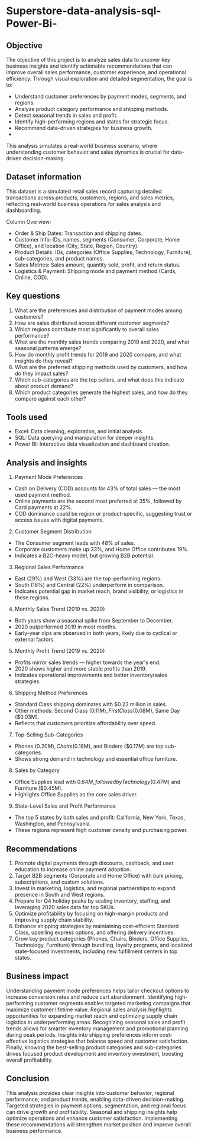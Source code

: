# Superstore-data-analysis-sql-Power-Bi-

## Objective 
The objective of this project is to analyze sales data to uncover key business insights and identify actionable recommendations that can improve overall sales performance, customer experience, and operational efficiency. Through visual exploration and detailed segmentation, the goal is to:

- Understand customer preferences by payment modes, segments, and regions.
- Analyze product category performance and shipping methods.
- Detect seasonal trends in sales and profit.
- Identify high-performing regions and states for strategic focus.
- Recommend data-driven strategies for business growth.
- 
This analysis simulates a real-world business scenario, where understanding customer behavior and sales dynamics is crucial for data-driven decision-making.

## Dataset information
This dataset is a simulated retail sales record capturing detailed transactions across products, customers, regions, and sales metrics, reflecting real-world business operations for sales analysis and dashboarding.

Column Overview:

- Order & Ship Dates: Transaction and shipping dates.
- Customer Info: IDs, names, segments (Consumer, Corporate, Home Office), and location (City, State, Region, Country).
- Product Details: IDs, categories (Office Supplies, Technology, Furniture), sub-categories, and product names.
- Sales Metrics: Sales amount, quantity sold, profit, and return status.
- Logistics & Payment: Shipping mode and payment method (Cards, Online, COD).

## Key questions 
1. What are the preferences and distribution of payment modes among customers?
2. How are sales distributed across different customer segments?
3. Which regions contribute most significantly to overall sales performance?
4. What are the monthly sales trends comparing 2019 and 2020, and what seasonal patterns emerge?
5. How do monthly profit trends for 2019 and 2020 compare, and what insights do they reveal?
6. What are the preferred shipping methods used by customers, and how do they impact sales?
7. Which sub-categories are the top sellers, and what does this indicate about product demand?
8. Which product categories generate the highest sales, and how do they compare against each other?

## Tools used 
- Excel: Data cleaning, exploration, and initial analysis.
- SQL: Data querying and manipulation for deeper insights.
- Power BI: Interactive data visualization and dashboard creation.

## Analysis and insights

1. Payment Mode Preferences
- Cash on Delivery (COD) accounts for 43% of total sales — the most used payment method.
- Online payments are the second most preferred at 35%, followed by Card payments at 22%.
- COD dominance could be region or product-specific, suggesting trust or access issues with digital payments.

2. Customer Segment Distribution
- The Consumer segment leads with 48% of sales.
- Corporate customers make up 33%, and Home Office contributes 19%.
- Indicates a B2C-heavy model, but growing B2B potential.

3. Regional Sales Performance
- East (29%) and West (33%) are the top-performing regions.
- South (16%) and Central (22%) underperform in comparison.
- Indicates potential gap in market reach, brand visibility, or logistics in these regions.

4. Monthly Sales Trend (2019 vs. 2020)
- Both years show a seasonal spike from September to December.
- 2020 outperformed 2019 in most months.
- Early-year dips are observed in both years, likely due to cyclical or external factors.

5. Monthly Profit Trend (2019 vs. 2020)
- Profits mirror sales trends — higher towards the year's end.
- 2020 shows higher and more stable profits than 2019.
- Indicates operational improvements and better inventory/sales strategies.

6. Shipping Method Preferences
- Standard Class shipping dominates with $0.23 million in sales.
- Other methods: Second Class ($0.11M), First Class ($0.08M), Same Day ($0.03M).
- Reflects that customers prioritize affordability over speed.

7. Top-Selling Sub-Categories
- Phones ($0.20M), Chairs ($0.18M), and Binders ($0.17M) are top sub-categories.
- Shows strong demand in technology and essential office furniture.

8. Sales by Category
- Office Supplies lead with $0.64M, followed by Technology ($0.47M) and Furniture ($0.45M).
- Highlights Office Supplies as the core sales driver.

9. State-Level Sales and Profit Performance
- The top 5 states by both sales and profit: California, New York, Texas, Washington, and Pennsylvania.
- These regions represent high customer density and purchasing power.

## Recommendations
1. Promote digital payments through discounts, cashback, and user education to increase online payment adoption.
2. Target B2B segments (Corporate and Home Office) with bulk pricing, subscriptions, and custom solutions.
3. Invest in marketing, logistics, and regional partnerships to expand presence in South and West regions.
4. Prepare for Q4 holiday peaks by scaling inventory, staffing, and leveraging 2020 sales data for top SKUs.
5. Optimize profitability by focusing on high-margin products and improving supply chain stability.
6. Enhance shipping strategies by maintaining cost-efficient Standard Class, upselling express options, and offering delivery incentives.
7. Grow key product categories (Phones, Chairs, Binders, Office Supplies, Technology, Furniture) through bundling, loyalty programs, and localized state-focused investments, including new fulfillment centers in top states.

## Business impact 
Understanding payment mode preferences helps tailor checkout options to increase conversion rates and reduce cart abandonment. Identifying high-performing customer segments enables targeted marketing campaigns that maximize customer lifetime value. Regional sales analysis highlights opportunities for expanding market reach and optimizing supply chain logistics in underperforming areas. Recognizing seasonal sales and profit trends allows for smarter inventory management and promotional planning during peak periods. 
Insights into shipping preferences inform cost-effective logistics strategies that balance speed and customer satisfaction. Finally, knowing the best-selling product categories and sub-categories drives focused product development and inventory investment, boosting overall profitability.

## Conclusion
This analysis provides clear insights into customer behavior, regional performance, and product trends, enabling data-driven decision-making. Targeted strategies in payment options, segmentation, and regional focus can drive growth and profitability. Seasonal and shipping insights help optimize operations and enhance customer satisfaction. Implementing these recommendations will strengthen market position and improve overall business performance.


